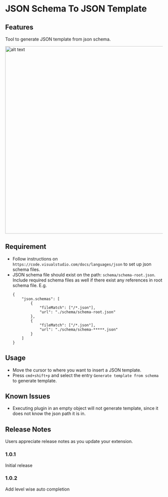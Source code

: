 # JSON Schema To JSON Template

## Features

Tool to generate JSON template from json schema.

<img src="https://raw.githubusercontent.com/ChaunceyKiwi/json-schema-to-json-template/master/demo.gif" alt="alt text" width="600px">


## Requirement
* Follow instructions on `https://code.visualstudio.com/docs/languages/json` to set up json schema files.
* JSON schema file should exist on the path: `schema/schema-root.json`. Include required schema files as well if there exist any references in root schema file. E.g.
    ```
    {
        "json.schemas": [
            {
                "fileMatch": ["/*.json"],
                "url": "./schema/schema-root.json"
            },
            {
                "fileMatch": ["/*.json"],
                "url": "./schema/schema-*****.json"
            }
        ]
    }
    ```

## Usage
* Move the cursor to where you want to insert a JSON template.
* Press `cmd+shift+p` and select the entry `Generate template from schema` to generate template.

## Known Issues
* Executing plugin in an empty object will not generate template, since it does not know the json path it is in.

## Release Notes

Users appreciate release notes as you update your extension.

### 1.0.1

Initial release

### 1.0.2

Add level wise auto completion

